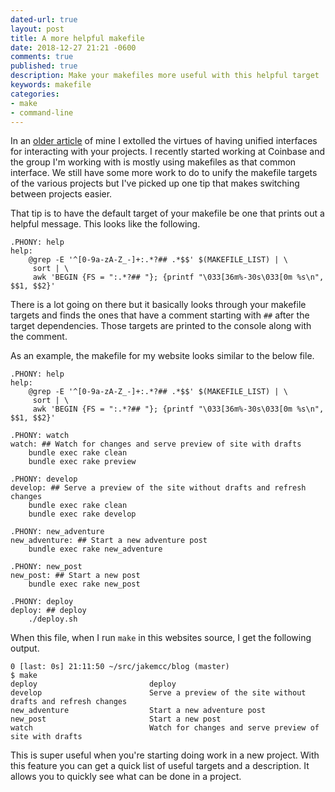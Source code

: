 ```yaml
---
dated-url: true
layout: post
title: A more helpful makefile
date: 2018-12-27 21:21 -0600
comments: true
published: true
description: Make your makefiles more useful with this helpful target
keywords: makefile
categories:
- make
- command-line
---
```


In an [older article](/blog/2016/11/30/unify-your-project-interfaces/) of mine I extolled the virtues of having unified interfaces for interacting with your projects.
I recently started working at Coinbase and the group I'm working with is mostly using makefiles as that common interface.
We still have some more work to do to unify the makefile targets of the various projects but I've picked up one tip that makes switching between projects easier.

That tip is to have the default target of your makefile be one that prints out a helpful message.
This looks like the following.

```
.PHONY: help
help:
	@grep -E '^[0-9a-zA-Z_-]+:.*?## .*$$' $(MAKEFILE_LIST) | \
	 sort | \
	 awk 'BEGIN {FS = ":.*?## "}; {printf "\033[36m%-30s\033[0m %s\n", $$1, $$2}'
```

There is a lot going on there but it basically looks through your makefile targets and finds the ones that have a comment starting with `##` after the target dependencies.
Those targets are printed to the console along with the comment.

As an example, the makefile for my website looks similar to the below file.

```
.PHONY: help
help:
	@grep -E '^[0-9a-zA-Z_-]+:.*?## .*$$' $(MAKEFILE_LIST) | \
	 sort | \
	 awk 'BEGIN {FS = ":.*?## "}; {printf "\033[36m%-30s\033[0m %s\n", $$1, $$2}'

.PHONY: watch
watch: ## Watch for changes and serve preview of site with drafts
	bundle exec rake clean
	bundle exec rake preview

.PHONY: develop
develop: ## Serve a preview of the site without drafts and refresh changes
	bundle exec rake clean
	bundle exec rake develop

.PHONY: new_adventure
new_adventure: ## Start a new adventure post
	bundle exec rake new_adventure

.PHONY: new_post
new_post: ## Start a new post
	bundle exec rake new_post 

.PHONY: deploy
deploy: ## deploy
	./deploy.sh
```

When this file, when I run `make` in this websites source, I get the following output.

```
0 [last: 0s] 21:11:50 ~/src/jakemcc/blog (master)
$ make
deploy                         deploy
develop                        Serve a preview of the site without drafts and refresh changes
new_adventure                  Start a new adventure post
new_post                       Start a new post
watch                          Watch for changes and serve preview of site with drafts
```

This is super useful when you're starting doing work in a new project.
With this feature you can get a quick list of useful targets and a description.
It allows you to quickly see what can be done in a project.